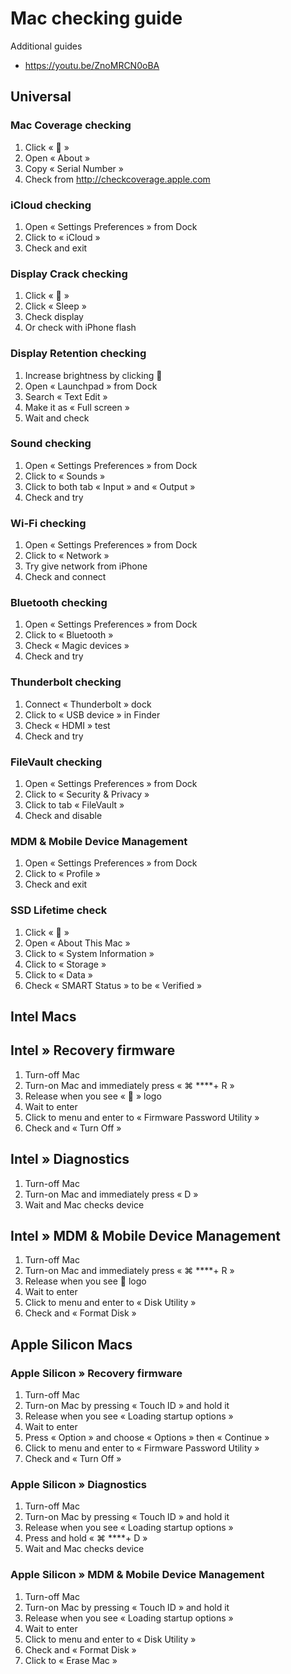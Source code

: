 # Mac checking guide

Additional guides

- <https://youtu.be/ZnoMRCN0oBA>

## Universal

### Mac Coverage checking

1. Click «  »
2. Open « About »
3. Copy « Serial Number »
4. Check from <http://checkcoverage.apple.com>

### iCloud checking

1. Open « Settings Preferences » from Dock
2. Click to « iCloud »
3. Check and exit

### Display Crack checking

1. Click «  »
2. Click « Sleep »
3. Check display
4. Or check with iPhone flash

### Display Retention checking

1. Increase brightness by clicking 🔆
2. Open « Launchpad » from Dock
3. Search « Text Edit »
4. Make it as « Full screen »
5. Wait and check

### Sound checking

1. Open « Settings Preferences » from Dock
2. Click to « Sounds »
3. Click to both tab « Input » and « Output »
4. Check and try

### Wi-Fi checking

1. Open « Settings Preferences » from Dock
2. Click to « Network »
3. Try give network from iPhone
4. Check and connect

### Bluetooth checking

1. Open « Settings Preferences » from Dock
2. Click to « Bluetooth »
3. Check « Magic devices »
4. Check and try

### Thunderbolt checking

1. Connect « Thunderbolt » dock
2. Click to « USB device » in Finder
3. Check « HDMI » test
4. Check and try

### FileVault checking

1. Open « Settings Preferences » from Dock
2. Click to « Security & Privacy »
3. Click to tab « FileVault »
4. Check and disable

### MDM & Mobile Device Management

1. Open « Settings Preferences » from Dock
2. Click to « Profile »
3. Check and exit

### SSD Lifetime check

1. Click «  »
2. Open « About This Mac »
3. Click to « System Information »
4. Click to « Storage »
5. Click to « Data »
6. Check « SMART Status » to be « Verified »

## Intel Macs

## Intel » Recovery firmware

1. Turn-off Mac
2. Turn-on Mac and immediately press « ⌘ \*\*\*\*+ R »
3. Release when you see «  » logo
4. Wait to enter
5. Click to menu and enter to « Firmware Password Utility »
6. Check and « Turn Off »

## Intel » Diagnostics

1. Turn-off Mac
2. Turn-on Mac and immediately press « D »
3. Wait and Mac checks device

## Intel » MDM & Mobile Device Management

1. Turn-off Mac
2. Turn-on Mac and immediately press « ⌘ \*\*\*\*+ R »
3. Release when you see  logo
4. Wait to enter
5. Click to menu and enter to « Disk Utility »
6. Check and « Format Disk »

## Apple Silicon Macs

### Apple Silicon » Recovery firmware

1. Turn-off Mac
2. Turn-on Mac by pressing « Touch ID » and hold it
3. Release when you see « Loading startup options »
4. Wait to enter
5. Press « Option » and choose « Options » then « Continue »
6. Click to menu and enter to « Firmware Password Utility »
7. Check and « Turn Off »

### Apple Silicon » Diagnostics

1. Turn-off Mac
2. Turn-on Mac by pressing « Touch ID » and hold it
3. Release when you see « Loading startup options »
4. Press and hold « ⌘ \*\*\*\*+ D »
5. Wait and Mac checks device

### Apple Silicon » MDM & Mobile Device Management

1. Turn-off Mac
2. Turn-on Mac by pressing « Touch ID » and hold it
3. Release when you see « Loading startup options »
4. Wait to enter
5. Click to menu and enter to « Disk Utility »
6. Check and « Format Disk »
7. Click to « Erase Mac »
